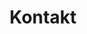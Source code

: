 ---
title: Kontakt
bannerImg: asphalt-berge.jpeg
nav:
  header: Kontakt
  footer: Kontakt
  icon: contact_mail
  
form:
    name: contact
    fields:
      - name: name
        label: Name
        id: name
        autocomplete: on
        type: custom-text
        validate:
          required: true
      - name: email
        label: Email
        id: email
        type: custom-email
        validate:
          required: true
      - name: telefon
        id: telefon
        label: Telefonnummer
        type: custom-text
        validate:
          required: true
      - name: kfz-standort
        id: kfz-standort
        label: Fahrzeugstandort
        type: custom-text
        validate:
          required: true
      - name: marke-und-modell
        id: marke-und-modell
        label: Marke und Modell (z.B. VW Golf 4)
        type: custom-text
        validate:
          required: true
      - name: message
        label: Nachricht
        type: custom-textarea
        validate:
          required: true
      - name: g-recaptcha-response
        label: false
        type: captcha
        recaptcha_site_key: 6LczPloUAAAAACH5LxWDjjVbozQqElk-WVdl3NyK
        recaptcha_not_validated: 'Captcha not valid!'
        validate:
          required: true
    buttons:
        - type: submit
          value: Formular senden
    process:
        - email:
            subject: "[Website Kontaktformular] {{ form.value.name|e }}"
            body: "{% include 'forms/data.html.twig' %}"
        - message: Vielen Dank für ihre Nachricht!
---
